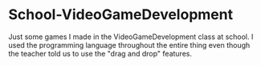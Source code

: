 # School-VideoGameDevelopment
Just some games I made in the VideoGameDevelopment class at school.  I used the programming language throughout the entire thing even though the teacher told us to use the "drag and drop" features.
